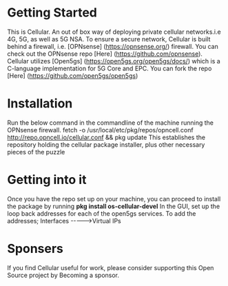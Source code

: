 # Getting Started
This is Cellular. An out of box way of deploying private cellular networks.i.e 4G, 5G, as well as 5G NSA.
To ensure a secure network, Cellular is built behind a firewall, i.e. [OPNsense] (https://opnsense.org/) firewall. You can check out the OPNsense repo [Here] (https://github.com/opnsense).
Cellular utilizes [Open5gs] (https://open5gs.org/open5gs/docs/) which is a C-language implementation for 5G Core and EPC. You can fork the repo [Here] (https://github.com/open5gs/open5gs)

# Installation
Run the below command in the commandline of the machine running the OPNsense firewall.
fetch -o /usr/local/etc/pkg/repos/opncell.conf http://repo.opncell.io/cellular.conf && pkg update
This establishes the repository holding the cellular package installer, plus other necessary pieces of the puzzle

# Getting into it
Once you have the repo set up on your machine, you can proceed to install the package by running **pkg install os-cellular-devel**
In the GUI, set up the loop back addresses for each of the open5gs services. To add the addresses; Interfaces ----->Virtual IPs

# Sponsers
If you find Cellular useful for work, please consider supporting this Open Source project by Becoming a sponsor.


